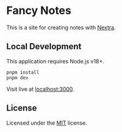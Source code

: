 # Fancy Notes

This is a site for creating notes with [Nextra](https://nextra.site).

## Local Development

This application requires Node.js v18+.

```
pnpm install
pnpm dev
```

Visit live at [localhost:3000](http://localhost:3000).

## License

Licensed under the [MIT](LICENSE) license.
